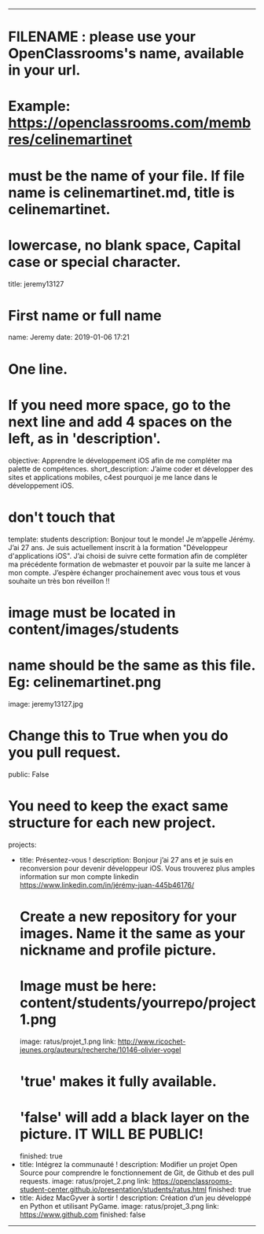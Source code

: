 ---

# FILENAME : please use your OpenClassrooms's name, available in your url.
# Example: https://openclassrooms.com/membres/celinemartinet
# must be the name of your file. If file name is celinemartinet.md, title is celinemartinet.
# lowercase, no blank space, Capital case or special character.
title: jeremy13127

# First name or full name
name: Jeremy
date: 2019-01-06 17:21

# One line.
# If you need more space, go to the next line and add 4 spaces on the left, as in 'description'.
objective: Apprendre le développement iOS afin de me compléter ma palette de compétences.
short_description: J’aime coder et développer des sites et applications mobiles, c4est pourquoi je me lance dans le développement iOS.

# don't touch that
template: students
description:
    Bonjour tout le monde!
    Je m’appelle Jérémy. J’ai 27 ans.
    Je suis actuellement inscrit à la formation "Développeur d'applications iOS".
    J’ai choisi de suivre cette formation afin de compléter ma précédente formation de 	webmaster et pouvoir par la suite me lancer à mon compte.
    J’espère échanger prochainement avec vous tous et vous souhaite un très bon réveillon !!

# image must be located in content/images/students
# name should be the same as this file. Eg: celinemartinet.png
image: jeremy13127.jpg

# Change this to True when you do you pull request.
public: False

# You need to keep the exact same structure for each new project.
projects:
  - title: Présentez-vous !
    description: Bonjour j’ai 27 ans et je suis en reconversion pour devenir développeur iOS. Vous trouverez plus amples information sur mon compte linkedin https://www.linkedin.com/in/jérémy-juan-445b46176/
    # Create a new repository for your images. Name it the same as your nickname and profile picture.
    # Image must be here: content/students/yourrepo/project1.png
    image: ratus/projet_1.png
    link: http://www.ricochet-jeunes.org/auteurs/recherche/10146-olivier-vogel
    # 'true' makes it fully available.
    # 'false' will add a black layer on the picture. IT WILL BE PUBLIC!
    finished: true
  - title: Intégrez la communauté !
    description: Modifier un projet Open Source pour comprendre le fonctionnement de Git, de Github et des pull requests. 
    image: ratus/projet_2.png
    link: https://openclassrooms-student-center.github.io/presentation/students/ratus.html
    finished: true
  - title: Aidez MacGyver à sortir !
    description: Création d’un jeu développé en Python et utilisant PyGame.
    image: ratus/projet_3.png
    link: https://www.github.com
    finished: false
---
